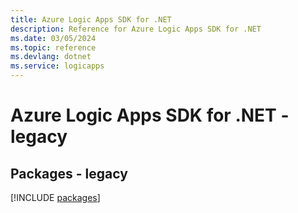 ```yaml
---
title: Azure Logic Apps SDK for .NET
description: Reference for Azure Logic Apps SDK for .NET
ms.date: 03/05/2024
ms.topic: reference
ms.devlang: dotnet
ms.service: logicapps
---
```

# Azure Logic Apps SDK for .NET - legacy
## Packages - legacy
[!INCLUDE [packages](logic-apps-index.md)]